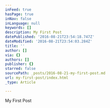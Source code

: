 ```yaml
---
inFeed: true
hasPage: true
inNav: false
inLanguage: null
keywords: []
description: My First Post
datePublished: '2016-08-21T23:54:18.747Z'
dateModified: '2016-08-21T23:54:03.284Z'
title: ''
author: []
via: {}
authors: []
publisher: {}
starred: false
sourcePath: _posts/2016-08-21-my-first-post.md
url: my-first-post/index.html
_type: Article

---
```

My First Post